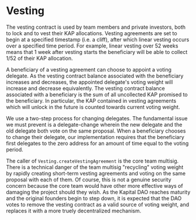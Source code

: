 # Vesting

The vesting contract is used by team members and private investors, both to lock and to vest their KAP allocations. Vesting agreements are set to begin at a specified timestamp (i.e. a cliff), after which linear vesting occurs over a specified time period. For example, linear vesting over 52 weeks means that 1 week after vesting starts the beneficiary will be able to collect 1/52 of their KAP allocation.

A beneficiary of a vesting agreement can choose to appoint a voting delegate. As the vesting contract balance associated with the beneficiary increases and decreases, the appointed delegate's voting weight will increase and decrease equivalently. The vesting contract balance associated with a beneficiary is the sum of all uncollected KAP promised to the beneficiary. In particular, the KAP contained in vesting agreements which will unlock in the future is counted towards current voting weight.

We use a two-step process for changing delegates. The fundamental issue we must prevent is a delegate-change wherein the new delegate and the old delegate both vote on the same proposal. When a beneficiary chooses to change their delegate, our implementation requires that the beneficiary first delegates to the zero address for an amount of time equal to the voting period.

The caller of `Vesting.createVestingAgreement` is the core team multisig. There is a technical danger of the team multisig "recycling" voting weight by rapidly creating short-term vesting agreements and voting on the same proposal with each of them. Of course, this is not a genuine security concern because the core team would have other more effective ways of damaging the project should they wish. As the Kapital DAO reaches maturity and the original founders begin to step down, it is expected that the DAO votes to remove the vesting contract as a valid source of voting weight, and replaces it with a more truely decentralized mechanism.
